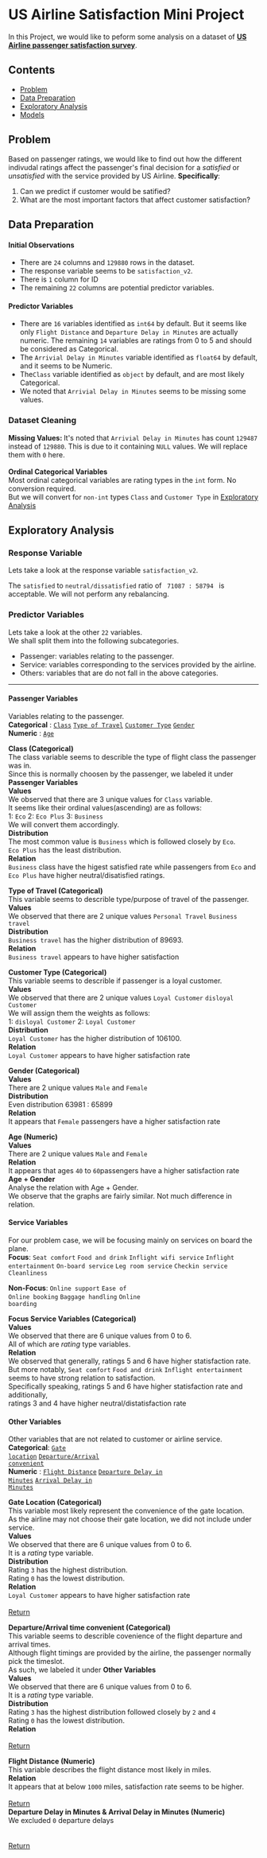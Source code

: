 # US Airline Satisfaction Mini Project 

In this Project, we would like to peform some analysis on a dataset of __[US Airline passenger satisfaction survey](https://www.kaggle.com/datasets/najibmh/us-airline-passenger-satisfaction-survey?resource=download)__.

## Contents
- [Problem](README.md/#problem)
- [Data Preparation](README.md/#data-preparation)
- [Exploratory Analysis](README.md/#exploratory-analysis)
- [Models](README.md/#models)

## Problem
Based on passenger ratings, we would like to find out how the different indivudal ratings affect the passenger's final decision for a _satisfied_ or _unsatisfied_ with the service provided by US Airline.
**Specifically**:
1. Can we predict if customer would be satified?
1. What are the most important factors that affect customer satisfaction?

## Data Preparation
#### Initial Observations
* There are `24` columns and `129880` rows in the dataset.   
* The response variable seems to be `satisfaction_v2`.
* There is `1` column for ID
* The remaining `22` columns are potential predictor variables.

#### Predictor Variables
* There are `16` variables identified as `int64` by default. But it seems like only `Flight Distance` and `Departure Delay in Minutes` are actually numeric. The remaining `14` variables are ratings from 0 to 5 and should be considered as Categorical.
* The `Arrivial Delay in Minutes` variable identified as `float64` by default, and it seems to be Numeric.
* The`Class` variable identified as `object` by default, and are most likely Categorical.  
* We noted that `Arrivial Delay in Minutes` seems to be missing some values.

### Dataset Cleaning
<div class="alert alert-block alert-info">
    <b>Missing Values: </b> It's noted that <code>Arrivial Delay in Minutes</code> has count <code>129487</code> instead of <code>129880</code>. This is due to it containing <code>NULL</code> values. We will replace them with <code>0</code> here.
</div>
<br>
<div class="alert alert-block alert-info">
    <b>Ordinal Categorical Variables</b><br>
    Most ordinal categorical variables are rating types in the <code>int</code> form. No conversion required. <br>
    But we will convert for <code>non-int</code> types <code>Class</code> and <code>Customer Type</code> in 
    <a href="#exploratory-analysis">Exploratory Analysis</a>
</div>

<a id="exploratory-analysis"></a>
## Exploratory Analysis

### Response Variable
Lets take a look at the response variable `satisfaction_v2`.
<div class="alert alert-block alert-info">
    The <code>satisfied</code> to <code>neutral/dissatisfied</code> ratio of <code> 71087 : 58794 </code> is acceptable. We will not perform any rebalancing. 
</div>

### Predictor Variables
Lets take a look at the other `22` variables.<br>
We shall split them into the following subcategories.

* Passenger: variables relating to the passenger.
* Service: variables corresponding to the services provided by the airline.
* Others: variables that are do not fall in the above categories.
---
<a id="passenger-variables-ea"></a>
#### Passenger Variables
Variables relating to the passenger. <br>
**Categorical** : 
[`Class`](README.md/#class-ea)
[`Type of Travel`](README.md/#type-of-travel-ea)
[`Customer Type`](README.md/#customer-type-ea)
[`Gender`](README.md/#gender-ea) <br>
**Numeric** : [`Age`](README.md/#age-ea) <br>

<a id="class-ea"></a>
<div class="alert alert-block alert-info">
    <b>Class (Categorical)</b><br>
    The class variable seems to describle the type of flight class the passenger was in.<br>
    Since this is normally choosen by the passenger, we labeled it under <b>Passenger Variables</b><br>
    <b>Values</b><br>
    We observed that there are 3 unique values for <code>Class</code> variable.<br>
    It seems like their ordinal values(ascending) are as follows:<br>
    1: <code>Eco</code> 2: <code>Eco Plus</code> 3: <code>Business</code><br> 
    We will convert them accordingly. <br>
    <b>Distribution</b><br>
    The most common value is <code>Business</code> which is followed closely by <code>Eco</code>.<br>    
    <code>Eco Plus</code> has the least distribution. <br>
    <b>Relation</b><br>
    <code>Business</code> class have the higest satisfied rate while passengers from <code>Eco</code> and
    <code>Eco Plus</code> have higher neutral/disatisfied ratings.
</div>

<a id="type-of-travel-ea"></a>
<div class="alert alert-block alert-info">
    <b>Type of Travel (Categorical)</b><br>
    This variable seems to describle type/purpose of travel of the passenger.<br>
    <b>Values</b><br>
    We observed that there are 2 unique values <code>Personal Travel</code> <code>Business travel</code> <br>
    <b>Distribution</b><br>
    <code>Business travel</code> has the higher distribution of 89693. <br>
    <b>Relation</b><br>
    <code>Business travel</code> appears to have higher satisfaction
</div>

<a id="customer-type-ea"></a>
<div class="alert alert-block alert-info">
    <b>Customer Type (Categorical)</b><br>
    This variable seems to describle if passenger is a loyal customer.<br>
    <b>Values</b><br>
    We observed that there are 2 unique values <code>Loyal Customer</code> <code>disloyal Customer</code> <br>
    We will assign them the weights as follows: <br>
    1: <code>disloyal Customer</code> 2: <code>Loyal Customer</code> <br>
    <b>Distribution</b><br>
    <code>Loyal Customer</code> has the higher distribution of 106100. <br>
    <b>Relation</b><br>
    <code>Loyal Customer</code> appears to have higher satisfaction rate
</div>

<a id="gender-ea"></a>
<div class="alert alert-block alert-info">
    <b>Gender (Categorical)</b><br>
    <b>Values</b><br>
    There are 2 unique values <code>Male</code> and <code>Female</code> <br>
    <b>Distribution</b><br>
    Even distribution 63981 : 65899  <br>
    <b>Relation</b><br>
    It appears that <code>Female</code> passengers have a higher satisfaction rate 
</div>

<a id="age-ea"></a>
<div class="alert alert-block alert-info">
    <b>Age (Numeric)</b><br>
    <b>Values</b><br>
    There are 2 unique values <code>Male</code> and <code>Female</code> <br>
    <b>Relation</b><br>
    It appears that ages <code>40</code> to <code>60</code>passengers have a higher satisfaction rate   
</div>

<div class="alert alert-block alert-info">
    <b>Age + Gender</b><br>
    Analyse the relation with Age + Gender.<br>
    We observe that the graphs are fairly similar. Not much difference in relation.
</div>


<a id="service-variables-ea"></a>
#### Service Variables
For our problem case, we will be focusing mainly on services on board the plane.<br>
**Focus**:
<code>Seat comfort</code> 
<code>Food and drink</code> 
<code>Inflight wifi service</code> 
<code>Inflight entertainment</code> 
<code>On-board service</code> 
<code>Leg room service</code> 
<code>Checkin service</code>
<code>Cleanliness</code>

**Non-Focus**:
<code>Online support</code> 
<code>Ease of Online booking</code> 
<code>Baggage handling</code>
<code>Online boarding</code>

<div class="alert alert-block alert-info">
    <b>Focus Service Variables (Categorical)</b><br>
    <b>Values</b><br>
    We observed that there are 6 unique values from 0 to 6.<br>
    All of which are <i>rating</i> type variables.<br>
    <b>Relation</b><br>
    We observed that generally, ratings 5 and 6 have higher statisfaction rate.<br>
    But more notably, 
    <code>Seat comfort</code>
    <code>Food and drink</code>
    <code>Inflight entertainment</code> seems to have strong relation to satisfaction. <br>
    Specifically speaking, ratings 5 and 6 have higher statisfaction rate and additionally,<br>
    ratings 3 and 4 have higher neutral/distatisfaction rate
</div>

<a id="other-variables-ea"></a>
#### Other Variables
Other variables that are not related to customer or airline service. <br>
<b>Categorical</b>: 
<a href="#gate-location-ea"><code>Gate location</code></a>
<a href="#departure-arrival-convenient-ea"><code>Departure/Arrival convenient</code></a>
<br>
<b>Numeric</b> : 
<a href="#flight-distance-ea"><code>Flight Distance</code></a>
<a href="#departure-delay-ea"><code>Departure Delay in Minutes</code></a>
<a href="#arrival-delay-ea"><code>Arrival Delay in Minutes</code></a>

<a id="gate-location-ea"></a>
<div class="alert alert-block alert-info">
    <b>Gate Location (Categorical)</b><br>
    This variable most likely represent the convenience of the gate location.<br>
    As the airline may not choose their gate location, we did not include under service.<br>
    <b>Values</b><br>
    We observed that there are 6 unique values from 0 to 6.<br>
    It is a <i>rating</i> type variable.<br>
    <b>Distribution</b><br>
    Rating <code>3</code> has the highest distribution. <br>
    Rating <code>0</code> has the lowest distribution. <br>
    <b>Relation</b><br>
    <code>Loyal Customer</code> appears to have higher satisfaction rate 
    <br><br><a href="#other-variables-ea">Return</a>
</div>

<a id="departure-arrival-convenient-ea"></a>
<div class="alert alert-block alert-info">
    <b>Departure/Arrival time convenient (Categorical)</b><br>
    This variable seems to describle covenience of the flight departure and arrival times.<br>
    Although flight timings are provided by the airline, the passenger normally pick the timeslot.<br>
    As such, we labeled it under <b>Other Variables</b><br>
    <b>Values</b><br>
    We observed that there are 6 unique values from 0 to 6.<br>
    It is a <i>rating</i> type variable.<br>
    <b>Distribution</b><br>
    Rating <code>3</code> has the highest distribution followed closely by <code>2</code> and <code>4</code><br>    
    Rating <code>0</code> has the lowest distribution. <br>
    <b>Relation</b>
    <br><br><a href="#other-variables-ea">Return</a>
</div>

<a id="flight-distance-ea"></a>
<div class="alert alert-block alert-info">
    <b>Flight Distance (Numeric)</b><br>
    This variable describes the flight distance most likely in miles.<br>
    <b>Relation</b><br>
    It appears that at below <code>1000</code> miles, satisfaction rate seems to be higher.
    <br><br><a href="#other-variables-ea">Return</a>
</div>
<a id="arrival-delay-ea"></a>
<div class="alert alert-block alert-info">
    <b>Departure Delay in Minutes & Arrival Delay in Minutes (Numeric)</b><br>
    We excluded <code>0</code> departure delays<br>
    <br><br><a href="#other-variables-ea">Return</a>
</div>


